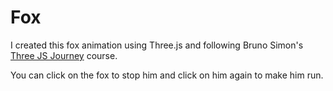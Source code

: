 # Fox

I created this fox animation using Three.js and following Bruno Simon's [Three JS Journey](https://threejs-journey.com/) course.

You can click on the fox to stop him and click on him again to make him run. 